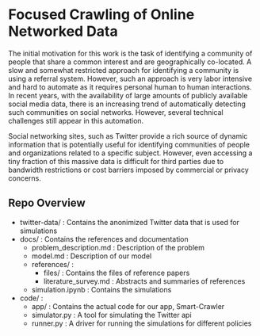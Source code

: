 # Focused Crawling of Online Networked Data

The initial motivation for this work is the task of identifying a community of people that share a common interest and are geographically co-located. 
A slow and somewhat restricted approach for identifying a community is using a referral system. However, such an approach is very labor intensive and hard to automate as it requires personal human to human interactions. In recent years, with the availability of large amounts of publicly available social media data, there is an increasing trend of automatically detecting such communities on social networks. However, several technical challenges still appear in this automation. 

Social networking sites, such as Twitter provide a rich source of dynamic information that is potentially useful for identifying 
communities of people and organizations related to a specific subject. However, even accessing a tiny fraction of this massive data is difficult for third parties due to bandwidth restrictions or cost barriers imposed by commercial or privacy concerns.

## Repo Overview

* twitter-data/ : Contains the anonimized Twitter data that is used for simulations
* docs/ : Contains the references and documentation
    * problem_description.md : Description of the problem
    * model.md : Description of our model
    * references/ :
        * files/  : Contains the files of reference papers
        * literature_survey.md : Abstracts and summaries of references
    * simulation.ipynb : Contains the simulations
* code/ :
    * app/ : Contains the actual code for our app, Smart-Crawler
    * simulator.py : A tool for simulating the Twitter api
    * runner.py : A driver for running the simulations for different policies